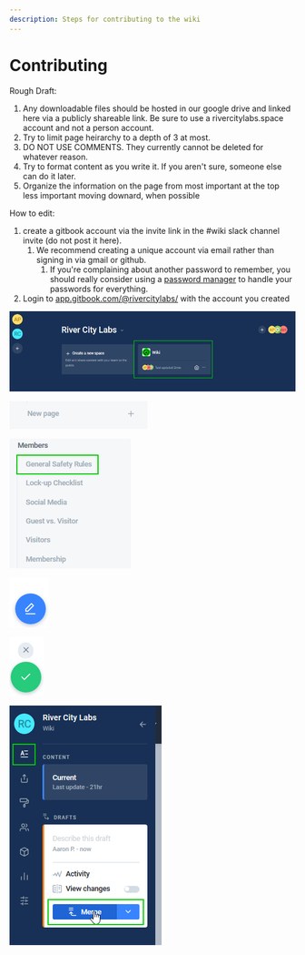 ```yaml
---
description: Steps for contributing to the wiki
---
```


# Contributing

Rough Draft:

1. Any downloadable files should be hosted in our google drive and linked here via a publicly shareable link. Be sure to use a rivercitylabs.space account and not a person account.
2. Try to limit page heirarchy to a depth of 3 at most. 
3. DO NOT USE COMMENTS. They currently cannot be deleted for whatever reason.
4. Try to format content as you write it. If you aren't sure, someone else can do it later.
5. Organize the information on the page from most important at the top less important moving downard, when possible



How to edit:

1. create a gitbook account via the invite link in the \#wiki slack channel invite \(do not post it here\).
   1. We recommend creating a unique account via email rather than signing in via gmail or github. 
      1. If you're complaining about another password to remember, you should really consider using a [password manager](https://www.lastpass.com) to handle your passwords for everything.
2. Login to [app.gitbook.com/@rivercitylabs/](https://app.gitbook.com/@rivercitylabs/) with the account you created

![Select the Wiki Space](../.gitbook/assets/image%20%289%29.png)



![either click new page to create a new page,](../.gitbook/assets/image%20%283%29.png)

![or click the page you want to edit](../.gitbook/assets/image%20%287%29.png)



![Click the edit button](../.gitbook/assets/image%20%2813%29.png)

![Click the checkmark to save your changes and add them to the commit. X will cancel your changes.](../.gitbook/assets/image%20%282%29.png)

![Click the &apos;A&apos; content button then the &quot;Merge&quot; button to finalize your changes. You can save multiple changes before clicking the Merge button to batch them together.](../.gitbook/assets/image%20%2812%29.png)

